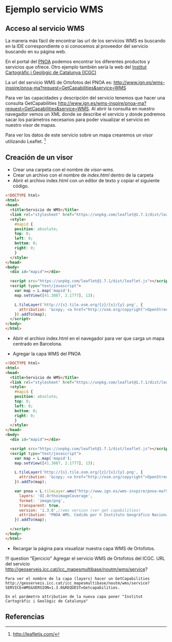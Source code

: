 # Ejemplo servicio WMS

## Acceso al servicio WMS

La manera más fácil de encontrar las url de los servicios WMS es buscando en la IDE correspondiente o si conocemos al proveedor del servicio buscando en su página web.

En el portal del [PNOA](https://pnoa.ign.es/) podemos encontrar los diferentes productos y servicios que ofrece. Otro ejemplo también sería la web del [Institut Cartogràfic i Geològic de Catalunya (ICGC)](https://icgc.cat/Administracio-i-empresa/Serveis/Geoinformacio-en-linia-Geoserveis) 

La url del servicio WMS de Ortofotos del PNOA es: http://www.ign.es/wms-inspire/pnoa-ma?request=GetCapabilities&service=WMS

Para ver las capacidades y descripción del servicio tenemos que hacer una consulta GetCapabilities http://www.ign.es/wms-inspire/pnoa-ma?request=GetCapabilities&service=WMS. Al abrir la consulta en nuestro navegador vemos un XML donde se describe el servicio y donde podremos sacar los parámetros necesarios para poder visualizar el servicio en nuestro visor de mapas.

Para ver los datos de este servicio sobre un mapa crearemos un visor utilizando Leaflet. [^1]

## Creación de un visor

- Crear una carpeta con el nombre de *visor-wms*.
- Crear un archivo con el nombre de *index.html* dentro de la carpeta
- Abrir el archivo index.html con un editor de texto y copiar el siguiente código.

```html
<!DOCTYPE html>
<html>
<head>
  <title>Servicio de WMS</title>
  <link rel="stylesheet" href="https://unpkg.com/leaflet@1.7.1/dist/leaflet.css"/>
  <style>
    #mapid {
    position: absolute;
    top: 0;
    left: 0;
    bottom: 0;
    right: 0;
    }
  </style>
</head>
<body>
  <div id="mapid"></div>

  <script src="https://unpkg.com/leaflet@1.7.1/dist/leaflet.js"></script>
  <script type="text/javascript">
    var map = L.map('mapid');
    map.setView([41.3887, 2.1777], 13);

    L.tileLayer('http://{s}.tile.osm.org/{z}/{x}/{y}.png', {
      attribution: '&copy; <a href="http://osm.org/copyright">OpenStreetMap</a> contributors'
    }).addTo(map);
  </script>
</body>
</html>
```

- Abrir el archivo index.html en el navegador para ver que carga un mapa centrado en Barcelona.

- Agregar la capa WMS del PNOA

```html hl_lines="32 33 34 35 36 37 38"
<!DOCTYPE html>
<html>
<head>
  <title>Servicio de WMS</title>
  <link rel="stylesheet" href="https://unpkg.com/leaflet@1.7.1/dist/leaflet.css"/>
  <style>
    #mapid {
    position: absolute;
    top: 0;
    left: 0;
    bottom: 0;
    right: 0;
    }
  </style>
</head>
<body>
  <div id="mapid"></div>

  <script src="https://unpkg.com/leaflet@1.7.1/dist/leaflet.js"></script>
  <script type="text/javascript">
    var map = L.map('mapid');
    map.setView([41.3887, 2.1777], 13);

    L.tileLayer('http://{s}.tile.osm.org/{z}/{x}/{y}.png', {
      attribution: '&copy; <a href="http://osm.org/copyright">OpenStreetMap</a> contributors'
    }).addTo(map);

    var pnoa = L.tileLayer.wms("http://www.ign.es/wms-inspire/pnoa-ma?SERVICE=WMS&", {
      layers: 'OI.OrthoimageCoverage',
      format: 'image/png',
      transparent: true,
      version: '1.3.0',//wms version (ver get capabilities)
      attribution: "PNOA WMS. Cedido por © Instituto Geográfico Nacional de España"
    }).addTo(map);

  </script>
</body>
</html>
```

- Recargar la página para visualizar nuestra capa WMS de Ortofotos.

!!! question "Ejercicio"
	  Agregar el servicio WMS de Ortofotos del ICGC. URL del servicio http://geoserveis.icc.cat/icc_mapesmultibase/noutm/wms/service?
    
    Para ver el nombre de la capa (layers) hacer un GetCapabilities http://geoserveis.icc.cat/icc_mapesmultibase/noutm/wms/service?SERVICE=WMS&VERSION=1.3.0&REQUEST=Getcapabilities.
    
    En el parámetro attribution de la nueva capa poner "Institut Cartogràfic i Geològic de Catalunya"


## Referencias
[^1]: http://leafletjs.com/